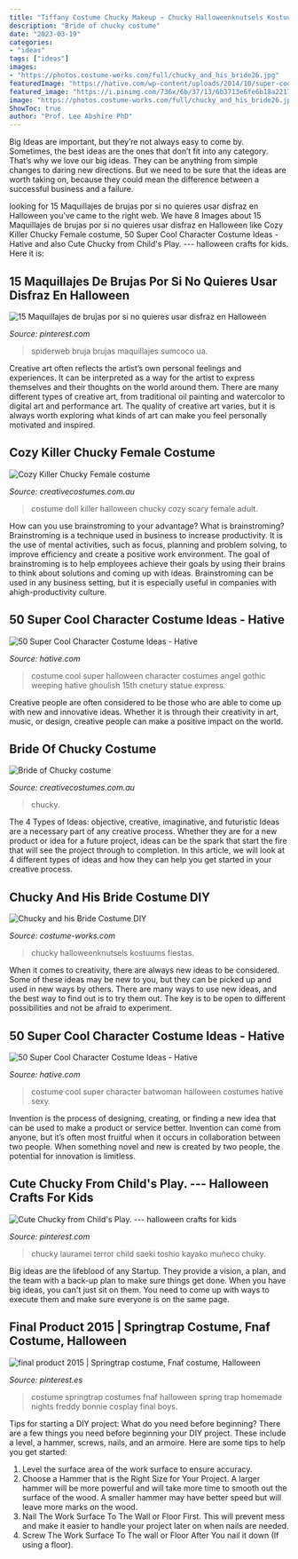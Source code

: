 ```yaml
---
title: "Tiffany Costume Chucky Makeup ~ Chucky Halloweenknutsels Kostuums Fiestas"
description: "Bride of chucky costume"
date: "2023-03-19"
categories:
- "ideas"
tags: ["ideas"]
images:
- "https://photos.costume-works.com/full/chucky_and_his_bride26.jpg"
featuredImage: "https://hative.com/wp-content/uploads/2014/10/super-cool-costume-ideas/38-weeping-angel-costume.jpg"
featured_image: "https://i.pinimg.com/736x/6b/37/13/6b3713e6fe6b18a2217e75dc52bb9f29.jpg"
image: "https://photos.costume-works.com/full/chucky_and_his_bride26.jpg"
ShowToc: true
author: "Prof. Lee Abshire PhD"
---
```



Big Ideas are important, but they’re not always easy to come by. Sometimes, the best ideas are the ones that don’t fit into any category. That’s why we love our big ideas. They can be anything from simple changes to daring new directions. But we need to be sure that the ideas are worth taking on, because they could mean the difference between a successful business and a failure.

	

		
looking for 15 Maquillajes de brujas por si no quieres usar disfraz en Halloween you've came to the right web. We have 8 Images about 15 Maquillajes de brujas por si no quieres usar disfraz en Halloween like Cozy Killer Chucky Female costume, 50 Super Cool Character Costume Ideas - Hative and also Cute Chucky from Child&#039;s Play. --- halloween crafts for kids. Here it is:
		
    
## 15 Maquillajes De Brujas Por Si No Quieres Usar Disfraz En Halloween

<img loading=lazy src="https://i.pinimg.com/736x/6b/37/13/6b3713e6fe6b18a2217e75dc52bb9f29.jpg" onerror="this.onerror=null;this.src='https://tse1.mm.bing.net/th?id=OIP.6l-akInFCFDTX1IHInYNFgHaJ9&amp;pid=15.1';" alt="15 Maquillajes de brujas por si no quieres usar disfraz en Halloween">

_Source: pinterest.com_

>spiderweb bruja brujas maquillajes sumcoco ua. 

	

Creative art often reflects the artist’s own personal feelings and experiences. It can be interpreted as a way for the artist to express themselves and their thoughts on the world around them. There are many different types of creative art, from traditional oil painting and watercolor to digital art and performance art. The quality of creative art varies, but it is always worth exploring what kinds of art can make you feel personally motivated and inspired.

    
## Cozy Killer Chucky Female Costume

<img loading=lazy src="https://www.creativecostumes.com.au/wp-content/uploads/2020/03/86656.jpg" onerror="this.onerror=null;this.src='https://tse3.mm.bing.net/th?id=OIP.Ke_HEB6B7lgxf6jIGnFV2wHaKf&amp;pid=15.1';" alt="Cozy Killer Chucky Female costume">

_Source: creativecostumes.com.au_

>costume doll killer halloween chucky cozy scary female adult. 

	

How can you use brainstroming to your advantage?
What is brainstroming? Brainstroming is a technique used in business to increase productivity. It is the use of mental activities, such as focus, planning and problem solving, to improve efficiency and create a positive work environment. The goal of brainstroming is to help employees achieve their goals by using their brains to think about solutions and coming up with ideas. Brainstroming can be used in any business setting, but it is especially useful in companies with ahigh-productivity culture.

    
## 50 Super Cool Character Costume Ideas - Hative

<img loading=lazy src="https://hative.com/wp-content/uploads/2014/10/super-cool-costume-ideas/38-weeping-angel-costume.jpg" onerror="this.onerror=null;this.src='https://tse4.mm.bing.net/th?id=OIP.tELopK_qSKQFcSx3DlkTwgHaI8&amp;pid=15.1';" alt="50 Super Cool Character Costume Ideas - Hative">

_Source: hative.com_

>costume cool super halloween character costumes angel gothic weeping hative ghoulish 15th cnetury statue express. 

	

Creative people are often considered to be those who are able to come up with new and innovative ideas. Whether it is through their creativity in art, music, or design, creative people can make a positive impact on the world.

    
## Bride Of Chucky Costume

<img loading=lazy src="https://www.creativecostumes.com.au/wp-content/uploads/2013/10/chuckys-bride-701x1024.jpg" onerror="this.onerror=null;this.src='https://tse1.mm.bing.net/th?id=OIP.4TBTSNd11mTJCZD6hxv2CgHaK0&amp;pid=15.1';" alt="Bride of Chucky costume">

_Source: creativecostumes.com.au_

>chucky. 

	

The 4 Types of Ideas: objective, creative, imaginative, and futuristic
Ideas are a necessary part of any creative process. Whether they are for a new product or idea for a future project, ideas can be the spark that start the fire that will see the project through to completion. In this article, we will look at 4 different types of ideas and how they can help you get started in your creative process.

    
## Chucky And His Bride Costume DIY

<img loading=lazy src="https://photos.costume-works.com/full/chucky_and_his_bride26.jpg" onerror="this.onerror=null;this.src='https://tse1.mm.bing.net/th?id=OIP.N7D20YCwaGHof7u-v9ZpaAHaL1&amp;pid=15.1';" alt="Chucky and his Bride Costume DIY">

_Source: costume-works.com_

>chucky halloweenknutsels kostuums fiestas. 

	

When it comes to creativity, there are always new ideas to be considered. Some of these ideas may be new to you, but they can be picked up and used in new ways by others. There are many ways to use new ideas, and the best way to find out is to try them out. The key is to be open to different possibilities and not be afraid to experiment.

    
## 50 Super Cool Character Costume Ideas - Hative

<img loading=lazy src="https://hative.com/wp-content/uploads/2014/10/super-cool-costume-ideas/30-batwoman-costume.jpg" onerror="this.onerror=null;this.src='https://tse2.mm.bing.net/th?id=OIP.OKnekT2OwZNeOfSmlhvEAAHaLI&amp;pid=15.1';" alt="50 Super Cool Character Costume Ideas - Hative">

_Source: hative.com_

>costume cool super character batwoman halloween costumes hative sexy. 

	

Invention is the process of designing, creating, or finding a new idea that can be used to make a product or service better. Invention can come from anyone, but it’s often most fruitful when it occurs in collaboration between two people. When something novel and new is created by two people, the potential for innovation is limitless.

    
## Cute Chucky From Child&#039;s Play. --- Halloween Crafts For Kids

<img loading=lazy src="https://i.pinimg.com/736x/46/a1/48/46a148084c055b146d1c673b04a024e7.jpg" onerror="this.onerror=null;this.src='https://tse3.mm.bing.net/th?id=OIP.a7onZguGTSUgvs_g7rWDMAHaJQ&amp;pid=15.1';" alt="Cute Chucky from Child&#039;s Play. --- halloween crafts for kids">

_Source: pinterest.com_

>chucky lauramei terror child saeki toshio kayako muñeco chuky. 

	

Big ideas are the lifeblood of any Startup. They provide a vision, a plan, and the team with a back-up plan to make sure things get done. When you have big ideas, you can't just sit on them. You need to come up with ways to execute them and make sure everyone is on the same page.

    
## Final Product 2015 | Springtrap Costume, Fnaf Costume, Halloween

<img loading=lazy src="https://i.pinimg.com/736x/04/ad/c0/04adc0ed64ba4ab1053e254ee025b199--costume-makeup-makeup-ideas.jpg" onerror="this.onerror=null;this.src='https://tse4.mm.bing.net/th?id=OIP.e4vF2BdJt_gKpetYlbR5iAHaNK&amp;pid=15.1';" alt="final product 2015 | Springtrap costume, Fnaf costume, Halloween">

_Source: pinterest.es_

>costume springtrap costumes fnaf halloween spring trap homemade nights freddy bonnie cosplay final boys. 

	

Tips for starting a DIY project: What do you need before beginning?
There are a few things you need before beginning your DIY project. These include a level, a hammer, screws, nails, and an armoire. Here are some tips to help you get started:
1. Level the surface area of the work surface to ensure accuracy.
2. Choose a Hammer that is the Right Size for Your Project. A larger hammer will be more powerful and will take more time to smooth out the surface of the wood. A smaller hammer may have better speed but will leave more marks on the wood.
3. Nail The Work Surface To The Wall or Floor First. This will prevent mess and make it easier to handle your project later on when nails are needed.
4. Screw The Work Surface To The wall or Floor After You nail it down (If using a floor).

